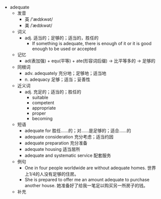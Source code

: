 - adequate
  - 发音
    - 英 /'ædɪkwət/
    - 美 /ˈædɪkwət/
  - 词义
    - adj. 适当的；足够的；适当的，胜任的
      - If something is adequate, there is enough of it or it is good enough to be used or accepted
  - 记忆
    - ad(表加强) + equ(平等) + ate(形容词后缀) → 比平等多的 → 足够的
  - 同根词
    - adv. adequately 充分地；足够地；适当地
    - n. adequacy 足够；适当；妥善性
  - 近义词
    - adj. 充足的；适当的；胜任的
      - suitable
      - competent
      - appropriate
      - proper
      - becoming
  - 短语
    - adequate for 胜任……的；对……是足够的；适合……的
    - adequate consideration 充分考虑；适当约因
    - adequate preparation 充分准备
    - adequate housing 适当居所
    - adequate and systematic service 配套服务
  - 例句
    - One in four people worldwide are without adequate homes. 世界上1/4的人没有足够的住房。
    - She is prepared to offer me an amount adequate to purchase another house. 她准备好了给我一笔足以购买另一所房子的钱。
  - 补充